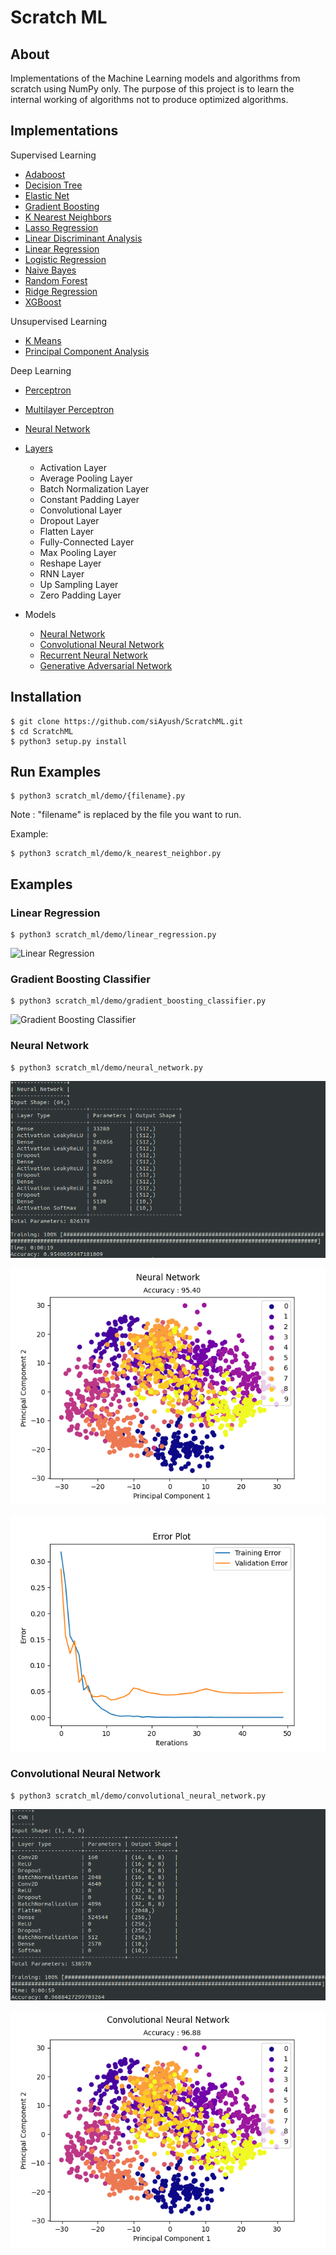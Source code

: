 # Scratch ML

## About

Implementations of the Machine Learning models and algorithms from scratch using NumPy only.
The purpose of this project is to learn the internal working of algorithms not to produce
optimized algorithms.

## Implementations

Supervised Learning

- [Adaboost](https://github.com/siAyush/ScratchML/blob/main/scratch_ml/supervised_learning/adaboost.py)
- [Decision Tree](https://github.com/siAyush/ScratchML/blob/main/scratch_ml/supervised_learning/decision_tree.py)
- [Elastic Net](https://github.com/siAyush/ScratchML/blob/main/scratch_ml/supervised_learning/regression.py)
- [Gradient Boosting](https://github.com/siAyush/ScratchML/blob/main/scratch_ml/supervised_learning/gradient_boosting.py)
- [K Nearest Neighbors](https://github.com/siAyush/ScratchML/blob/main/scratch_ml/supervised_learning/knn.py)
- [Lasso Regression](https://github.com/siAyush/ScratchML/blob/main/scratch_ml/supervised_learning/regression.py)
- [Linear Discriminant Analysis](https://github.com/siAyush/ScratchML/blob/main/scratch_ml/supervised_learning/linear_discriminant_analysis.py)
- [Linear Regression](https://github.com/siAyush/ScratchML/blob/main/scratch_ml/supervised_learning/regression.py)
- [Logistic Regression](https://github.com/siAyush/ScratchML/blob/main/scratch_ml/supervised_learning/logistic_regression.py)
- [Naive Bayes](https://github.com/siAyush/ScratchML/blob/main/scratch_ml/supervised_learning/naive_bayes.py)
- [Random Forest](https://github.com/siAyush/ScratchML/blob/main/scratch_ml/supervised_learning/random_forest.py)
- [Ridge Regression](https://github.com/siAyush/ScratchML/blob/main/scratch_ml/supervised_learning/regression.py)
- [XGBoost](https://github.com/siAyush/ScratchML/blob/main/scratch_ml/supervised_learning/xgboost.py)

Unsupervised Learning

- [K Means](https://github.com/siAyush/ScratchML/blob/main/scratch_ml/unsupervised_learning/k_means.py)
- [Principal Component Analysis](https://github.com/siAyush/ScratchML/blob/main/scratch_ml/unsupervised_learning/principal_component_analysis.py)

Deep Learning

- [Perceptron](https://github.com/siAyush/ScratchML/blob/main/scratch_ml/deep_learning/perceptron.py)
- [Multilayer Perceptron](https://github.com/siAyush/ScratchML/blob/main/scratch_ml/deep_learning/multilayer_perceptron.py)
- [Neural Network](https://github.com/siAyush/ScratchML/blob/main/scratch_ml/deep_learning/neural_network.py)

- [Layers](https://github.com/siAyush/ScratchML/blob/main/scratch_ml/deep_learning/layers.py)

  - Activation Layer
  - Average Pooling Layer
  - Batch Normalization Layer
  - Constant Padding Layer
  - Convolutional Layer
  - Dropout Layer
  - Flatten Layer
  - Fully-Connected Layer
  - Max Pooling Layer
  - Reshape Layer
  - RNN Layer
  - Up Sampling Layer
  - Zero Padding Layer

- Models
  - [Neural Network](https://github.com/siAyush/ScratchML/blob/main/scratch_ml/demo/neural_network.py)
  - [Convolutional Neural Network](https://github.com/siAyush/ScratchML/blob/main/scratch_ml/demo/convolutional_neural_network.py)
  - [Recurrent Neural Network](https://github.com/siAyush/ScratchML/blob/main/scratch_ml/demo/recurrent_neural_network.py)
  - [Generative Adversarial Network](https://github.com/siAyush/ScratchML/blob/main/scratch_ml/demo/generative_adversarial_network.py)

## Installation

```
$ git clone https://github.com/siAyush/ScratchML.git
$ cd ScratchML
$ python3 setup.py install
```

## Run Examples

```
$ python3 scratch_ml/demo/{filename}.py
```

Note : "filename" is replaced by the file you want to run.

Example:

```
$ python3 scratch_ml/demo/k_nearest_neighbor.py
```

## Examples

### Linear Regression

```
$ python3 scratch_ml/demo/linear_regression.py
```

![Linear Regression](./images/linear_regression.png)

### Gradient Boosting Classifier

```
$ python3 scratch_ml/demo/gradient_boosting_classifier.py
```

![Gradient Boosting Classifier](./images/gradient_boosting_classifier.png)

### Neural Network

```
$ python3 scratch_ml/demo/neural_network.py
```

![Neural Network](./images/neural_network_summary.png)

![Neural Network](./images/neural_network.png)

![Neural Network](./images/neural_network_error.png)

### Convolutional Neural Network 

```
$ python3 scratch_ml/demo/convolutional_neural_network.py
```

![CNN](./images/cnn_2.png)

![CNN](./images/cnn.png)
